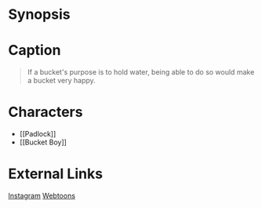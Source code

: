 # Synopsis


# Caption
> If a bucket's purpose is to hold water, being able to do so would make a bucket very happy.

# Characters
* [[Padlock]]
* [[Bucket Boy]]

# External Links
[Instagram](https://www.instagram.com/p/B2nW616D-Ok/?igshid=YmMyMTA2M2Y=)
[Webtoons](https://www.webtoons.com/en/challenge/twistwood-tales/4-bucket-boy/viewer?title_no=344740&episode_no=4)